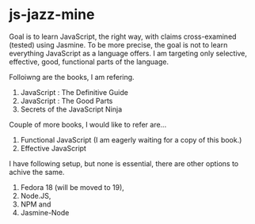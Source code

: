 js-jazz-mine
============

Goal is to learn JavaScript, the right way, with claims cross-examined (tested) using Jasmine. To be more precise, the goal is not to learn everything JavaScript as a language offers. I am targeting only selective, effective, good, functional parts of the language.

Folloiwng are the books, I am refering.

1. JavaScript : The Definitive Guide 
2. JavaScript : The Good Parts 
3. Secrets of the JavaScript Ninja

Couple of more books, I would like to refer are... 

1. Functional JavaScript (I am eagerly waiting for a copy of this book.) 
2. Effective JavaScript

I have following setup, but none is essential, there are other options to achive the same.

1. Fedora 18 (will be moved to 19), 
2. Node.JS, 
3. NPM and 
4. Jasmine-Node



